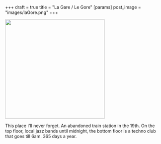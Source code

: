 +++
draft = true
title = "La Gare / Le Gore"
[params]
    post_image = "images/laGore.png"
+++

<img src="laGore.png" style="height: 20rem;">

This place I'll never forget. An abandoned train station in the 19th. On the top floor, local jazz bands until midnight, the bottom floor is a techno club that goes till 6am. 365 days a year.